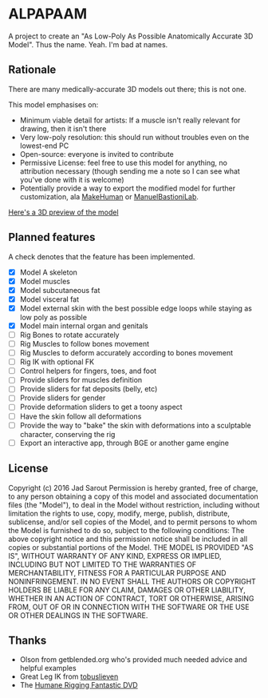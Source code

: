 # ALPAPAAM

A project to create an "As Low-Poly As Possible Anatomically Accurate 3D Model". Thus the name. Yeah. I'm bad at names.

## Rationale

There are many medically-accurate 3D models out there; this is not one.

This model emphasises on:

- Minimum viable detail for artists: If a muscle isn't really relevant for drawing, then it isn't there
- Very low-poly resolution: this should run without troubles even on the lowest-end PC
- Open-source: everyone is invited to contribute
- Permissive License: feel free to use this model for anything, no attribution necessary (though sending me a note so I can see what you've done with it is welcome)
- Potentially provide a way to export the modified model for further customization, ala [MakeHuman](http://www.makehuman.org/) or [ManuelBastioniLab](http://www.manuelbastioni.com/manuellab.php).

[Here's a 3D preview of the model](https://sketchfab.com/models/b08dbc53a19c423c8414760e395342a9/)


## Planned features

A check denotes that the feature has been implemented.

- [x] Model A skeleton
- [x] Model muscles
- [x] Model subcutaneous fat
- [x] Model visceral fat
- [x] Model external skin with the best possible edge loops while staying as low poly as possible
- [x] Model main internal organ and genitals
- [ ] Rig Bones to rotate accurately
- [ ] Rig Muscles to follow bones movement
- [ ] Rig Muscles to deform accurately according to bones movement
- [ ] Rig IK with optional FK
- [ ] Control helpers for fingers, toes, and foot
- [ ] Provide sliders for muscles definition
- [ ] Provide sliders for fat deposits (belly, etc)
- [ ] Provide sliders for gender
- [ ] Provide deformation sliders to get a toony aspect
- [ ] Have the skin follow all deformations
- [ ] Provide the way to "bake" the skin with deformations into a sculptable character, conserving the rig
- [ ] Export an interactive app, through BGE or another game engine

## License

Copyright (c) 2016 Jad Sarout
Permission is hereby granted, free of charge, to any person obtaining a copy of this model and associated documentation files (the "Model"), to deal in the Model without restriction, including without limitation the rights to use, copy, modify, merge, publish, distribute, sublicense, and/or sell copies of the Model, and to permit persons to whom the Model is furnished to do so, subject to the following conditions:
The above copyright notice and this permission notice shall be included in all copies or substantial portions of the Model.
THE MODEL IS PROVIDED "AS IS", WITHOUT WARRANTY OF ANY KIND, EXPRESS OR IMPLIED, INCLUDING BUT NOT LIMITED TO THE WARRANTIES OF MERCHANTABILITY, FITNESS FOR A PARTICULAR PURPOSE AND NONINFRINGEMENT. IN NO EVENT SHALL THE AUTHORS OR COPYRIGHT HOLDERS BE LIABLE FOR ANY CLAIM, DAMAGES OR OTHER LIABILITY, WHETHER IN AN ACTION OF CONTRACT, TORT OR OTHERWISE, ARISING FROM, OUT OF OR IN CONNECTION WITH THE SOFTWARE OR THE USE OR OTHER DEALINGS IN THE SOFTWARE.

## Thanks
 
 - Olson from getblended.org who's provided much needed advice and helpful examples
 - Great Leg IK from [tobuslieven](https://www.youtube.com/watch?v=RX8H1Z87sRk&list=PL1CDAAF5EE1FF18C4)
 - The [Humane Rigging Fantastic DVD](https://www.youtube.com/watch?v=6ECcLg-S_Is&list=PL58E9A0927AB357EF)
